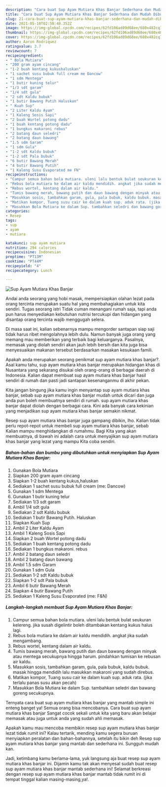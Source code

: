 ```yaml
---
description: "Cara buat Sup Ayam Mutiara Khas Banjar Sederhana dan Mudah Dibuat"
title: "Cara buat Sup Ayam Mutiara Khas Banjar Sederhana dan Mudah Dibuat"
slug: 21-cara-buat-sup-ayam-mutiara-khas-banjar-sederhana-dan-mudah-dibuat
date: 2021-05-10T02:58:48.352Z
image: https://img-global.cpcdn.com/recipes/62fd106ad89d68ee/680x482cq70/sup-ayam-mutiara-khas-banjar-foto-resep-utama.jpg
thumbnail: https://img-global.cpcdn.com/recipes/62fd106ad89d68ee/680x482cq70/sup-ayam-mutiara-khas-banjar-foto-resep-utama.jpg
cover: https://img-global.cpcdn.com/recipes/62fd106ad89d68ee/680x482cq70/sup-ayam-mutiara-khas-banjar-foto-resep-utama.jpg
author: Aaron Rodriquez
ratingvalue: 3.7
reviewcount: 7
recipeingredient:
- " Bola Mutiara"
- "200 gram ayam cincang"
- "1-2 buah kentang kukushaluskan"
- "1 sachet susu bubuk full cream me Dancow"
- "1 sdm Mentega"
- "1 butir kuning telur"
- "1/3 sdt garam"
- "1/4 sdt gula"
- "2 sdt Kaldu bubuk"
- "1 butir Bawang Putih Haluskan"
- " Kuah Sup"
- "2 Liter Kaldu Ayam"
- "1 Kaleng Sosis Sapi"
- "2 buah Wortel potong dadu"
- "1 buah kentang potong dadu"
- "1 bungkus makaroni rebus"
- "2 batang daun seledri"
- "2 batang daun bawang"
- "1.5 sdm Garam"
- "1 sdm Gula"
- "1-2 sdt Kaldu bubuk"
- "1-2 sdt Pala bubuk"
- "6 butir Bawang Merah"
- "4 butir Bawang Putih"
- "1 Kaleng Susu Evaporated me FN"
recipeinstructions:
- "Campur semua bahan bola mutiara. uleni lalu bentuk bulat seukuran kelereng. jika susah digelintir boleh ditambakan kentang kukus halus lagi."
- "Rebus bola mutiara ke dalam air kaldu mendidih. angkat jika sudah mengambang."
- "Rebus wortel, kentang dalam air kaldu."
- "Tumis bawang merah, bawang putih dan daun bawang dengan minyak atau mentega secukupnya hingga harum. pindahkan tumisan ke rebusan air kaldu."
- "Masukkan sosis, tambahkan garam, gula, pala bubuk, kaldu bubuk. masak hingga mendidih lalu masukkan makaroni yang sudah direbus."
- "Matikan kompor, Tuang susu cair ke dalam kuah sup. aduk rata. (jika terlalu panas susu akan pecah)"
- "Masukkan Bola Mutiara ke dalam Sup. tambahkan seledri dan bawang goreng secukupnya."
categories:
- Resep
tags:
- sup
- ayam
- mutiara

katakunci: sup ayam mutiara 
nutrition: 294 calories
recipecuisine: Indonesian
preptime: "PT13M"
cooktime: "PT44M"
recipeyield: "4"
recipecategory: Lunch

---
```



![Sup Ayam Mutiara Khas Banjar](https://img-global.cpcdn.com/recipes/62fd106ad89d68ee/680x482cq70/sup-ayam-mutiara-khas-banjar-foto-resep-utama.jpg)

Andai anda seorang yang hobi masak, mempersiapkan olahan lezat pada orang tercinta merupakan suatu hal yang membahagiakan untuk kita sendiri. Tugas seorang istri Tidak cuman menangani rumah saja, tapi anda pun harus menyediakan kebutuhan nutrisi tercukupi dan hidangan yang disantap orang tercinta wajib menggugah selera.

Di masa  saat ini, kalian sebenarnya mampu mengorder santapan siap saji tidak harus ribet mengolahnya lebih dulu. Namun banyak juga orang yang memang mau memberikan yang terbaik bagi keluarganya. Pasalnya, memasak yang diolah sendiri akan jauh lebih bersih dan kita juga bisa menyesuaikan makanan tersebut berdasarkan masakan kesukaan famili. 



Apakah anda merupakan seorang penikmat sup ayam mutiara khas banjar?. Asal kamu tahu, sup ayam mutiara khas banjar merupakan hidangan khas di Nusantara yang sekarang disukai oleh orang-orang di berbagai daerah di Indonesia. Kalian dapat membuat sup ayam mutiara khas banjar hasil sendiri di rumah dan pasti jadi santapan kesenanganmu di akhir pekan.

Kita jangan bingung jika kamu ingin menyantap sup ayam mutiara khas banjar, sebab sup ayam mutiara khas banjar mudah untuk dicari dan juga anda pun boleh membuatnya sendiri di rumah. sup ayam mutiara khas banjar dapat diolah dengan berbagai cara. Kini ada banyak cara kekinian yang menjadikan sup ayam mutiara khas banjar semakin nikmat.

Resep sup ayam mutiara khas banjar juga gampang dibikin, lho. Kalian tidak perlu repot-repot untuk membeli sup ayam mutiara khas banjar, sebab Kalian mampu menghidangkan di rumahmu. Bagi Kita yang akan membuatnya, di bawah ini adalah cara untuk menyajikan sup ayam mutiara khas banjar yang lezat yang mampu Kita coba sendiri.

<!--inarticleads1-->

##### Bahan-bahan dan bumbu yang dibutuhkan untuk menyiapkan Sup Ayam Mutiara Khas Banjar:

1. Gunakan  Bola Mutiara
1. Siapkan 200 gram ayam cincang
1. Siapkan 1-2 buah kentang kukus,haluskan
1. Sediakan 1 sachet susu bubuk full cream (me: Dancow)
1. Gunakan 1 sdm Mentega
1. Gunakan 1 butir kuning telur
1. Sediakan 1/3 sdt garam
1. Ambil 1/4 sdt gula
1. Sediakan 2 sdt Kaldu bubuk
1. Sediakan 1 butir Bawang Putih. Haluskan
1. Siapkan  Kuah Sup
1. Ambil 2 Liter Kaldu Ayam
1. Ambil 1 Kaleng Sosis Sapi
1. Siapkan 2 buah Wortel potong dadu
1. Sediakan 1 buah kentang potong dadu
1. Sediakan 1 bungkus makaroni. rebus
1. Ambil 2 batang daun seledri
1. Ambil 2 batang daun bawang
1. Ambil 1.5 sdm Garam
1. Gunakan 1 sdm Gula
1. Sediakan 1-2 sdt Kaldu bubuk
1. Siapkan 1-2 sdt Pala bubuk
1. Ambil 6 butir Bawang Merah
1. Siapkan 4 butir Bawang Putih
1. Sediakan 1 Kaleng Susu Evaporated (me: F&amp;N)




<!--inarticleads2-->

##### Langkah-langkah membuat Sup Ayam Mutiara Khas Banjar:

1. Campur semua bahan bola mutiara. uleni lalu bentuk bulat seukuran kelereng. jika susah digelintir boleh ditambakan kentang kukus halus lagi.
1. Rebus bola mutiara ke dalam air kaldu mendidih. angkat jika sudah mengambang.
1. Rebus wortel, kentang dalam air kaldu.
1. Tumis bawang merah, bawang putih dan daun bawang dengan minyak atau mentega secukupnya hingga harum. pindahkan tumisan ke rebusan air kaldu.
1. Masukkan sosis, tambahkan garam, gula, pala bubuk, kaldu bubuk. masak hingga mendidih lalu masukkan makaroni yang sudah direbus.
1. Matikan kompor, Tuang susu cair ke dalam kuah sup. aduk rata. (jika terlalu panas susu akan pecah)
1. Masukkan Bola Mutiara ke dalam Sup. tambahkan seledri dan bawang goreng secukupnya.




Ternyata cara buat sup ayam mutiara khas banjar yang mantab simple ini enteng banget ya! Semua orang bisa mencobanya. Cara buat sup ayam mutiara khas banjar Sangat cocok sekali untuk kita yang baru akan belajar memasak atau juga untuk anda yang sudah ahli memasak.

Apakah kamu mau mencoba membikin resep sup ayam mutiara khas banjar lezat tidak rumit ini? Kalau tertarik, mending kamu segera buruan menyiapkan peralatan dan bahan-bahannya, setelah itu bikin deh Resep sup ayam mutiara khas banjar yang mantab dan sederhana ini. Sungguh mudah kan. 

Jadi, ketimbang kamu berlama-lama, yuk langsung aja buat resep sup ayam mutiara khas banjar ini. Dijamin kamu tak akan menyesal sudah buat resep sup ayam mutiara khas banjar mantab sederhana ini! Selamat berkreasi dengan resep sup ayam mutiara khas banjar mantab tidak rumit ini di tempat tinggal kalian masing-masing,ya!.

